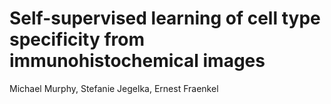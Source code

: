 # Self-supervised learning of cell type specificity from immunohistochemical images
Michael Murphy, Stefanie Jegelka, Ernest Fraenkel